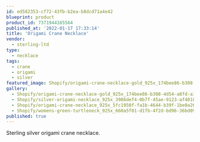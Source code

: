 ```yaml
---
id: ed582353-cf72-43fb-b2ea-b8dcd71a4e42
blueprint: product
product_id: 7371944165564
published_at: '2022-01-17 17:33:14'
title: 'Origami Crane Necklace'
vendor:
  - sterling-ltd
type:
  - necklace
tags:
  - crane
  - origami
  - silver
featured_image: Shopify/origami-crane-necklace-gold_925x_174bee86-b308-4d54-a8fd-a1df5f6c2ceb.jpg
gallery:
  - Shopify/origami-crane-necklace-gold_925x_174bee86-b308-4d54-a8fd-a1df5f6c2ceb.jpg
  - Shopify/silver-origami-necklace_925x_3986def4-0b7f-45ae-9123-af401826da1d.jpg
  - Shopify/origami-crane-necklace_925x_5fc1950f-fa1b-4644-b39f-1be0a26355eb.jpg
  - Shopify/womens-green-turtleneck_925x_660a5f01-d1fb-4f2d-bd96-36bd09745d35.jpg
published: true
---
```

<p>Sterling silver origami crane necklace.</p>